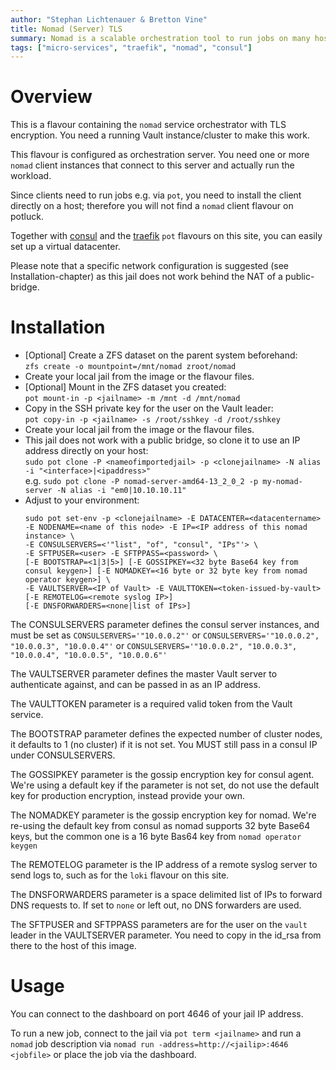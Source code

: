 ```yaml
---
author: "Stephan Lichtenauer & Bretton Vine"
title: Nomad (Server) TLS
summary: Nomad is a scalable orchestration tool to run jobs on many hosts.
tags: ["micro-services", "traefik", "nomad", "consul"]
---
```


# Overview

This is a flavour containing the ```nomad``` service orchestrator with TLS encryption. You need a running Vault instance/cluster to make this work.

This flavour is configured as orchestration server. You need one or more ```nomad``` client instances that connect to this server and actually run the workload.

Since clients need to run jobs e.g. via ```pot```, you need to install the client directly on a host; therefore you will not find a ```nomad``` client flavour on potluck.

Together with [consul](https://potluck.honeyguide.net/blog/consul/) and the [traefik](https://potluck.honeyguide.net/blog/traefik-consul/) ```pot``` flavours on this site, you can easily set up a virtual datacenter.

Please note that a specific network configuration is suggested (see Installation-chapter) as this jail does not work behind the NAT of a public-bridge.

# Installation
* [Optional] Create a ZFS dataset on the parent system beforehand:    
  ```zfs create -o mountpoint=/mnt/nomad zroot/nomad```
* Create your local jail from the image or the flavour files. 
* [Optional] Mount in the ZFS dataset you created:    
  ```pot mount-in -p <jailname> -m /mnt -d /mnt/nomad```
* Copy in the SSH private key for the user on the Vault leader:    
  ```pot copy-in -p <jailname> -s /root/sshkey -d /root/sshkey```
* Create your local jail from the image or the flavour files. 
* This jail does not work with a public bridge, so clone it to use an IP address directly on your host:     
  ```sudo pot clone -P <nameofimportedjail> -p <clonejailname> -N alias -i "<interface>|<ipaddress>"```   
  e.g.
  ```sudo pot clone -P nomad-server-amd64-13_2_0_2 -p my-nomad-server -N alias -i "em0|10.10.10.11"```   
* Adjust to your environment:    
  ```
  sudo pot set-env -p <clonejailname> -E DATACENTER=<datacentername> -E NODENAME=<name of this node> -E IP=<IP address of this nomad instance> \
  -E CONSULSERVERS=<'"list", "of", "consul", "IPs"'> \
  -E SFTPUSER=<user> -E SFTPPASS=<password> \
  [-E BOOTSTRAP=<1|3|5>] [-E GOSSIPKEY=<32 byte Base64 key from consul keygen>] [-E NOMADKEY=<16 byte or 32 byte key from nomad operator keygen>] \
  -E VAULTSERVER=<IP of Vault> -E VAULTTOKEN=<token-issued-by-vault> [-E REMOTELOG=<remote syslog IP>]
  [-E DNSFORWARDERS=<none|list of IPs>]
  ```

The CONSULSERVERS parameter defines the consul server instances, and must be set as ```CONSULSERVERS='"10.0.0.2"'``` or ```CONSULSERVERS='"10.0.0.2", "10.0.0.3", "10.0.0.4"'``` or ```CONSULSERVERS='"10.0.0.2", "10.0.0.3", "10.0.0.4", "10.0.0.5", "10.0.0.6"'```

The VAULTSERVER parameter defines the master Vault server to authenticate against, and can be passed in as an IP address.

The VAULTTOKEN parameter is a required valid token from the Vault service.

The BOOTSTRAP parameter defines the expected number of cluster nodes, it defaults to 1 (no cluster) if it is not set. You MUST still pass in a consul IP under CONSULSERVERS.

The GOSSIPKEY parameter is the gossip encryption key for consul agent. We're using a default key if the parameter is not set, do not use the default key for production encryption, instead provide your own.

The NOMADKEY parameter is the gossip encryption key for nomad. We're re-using the default key from consul as nomad supports 32 byte Base64 keys, but the common one is a 16 byte Bas64 key from ```nomad operator keygen```

The REMOTELOG parameter is the IP address of a remote syslog server to send logs to, such as for the ```loki``` flavour on this site.

The DNSFORWARDERS parameter is a space delimited list of IPs to forward DNS requests to. If set to `none` or left out, no DNS forwarders are used.

The SFTPUSER and SFTPPASS parameters are for the user on the ```vault``` leader in the VAULTSERVER parameter. You need to copy in the id_rsa from there to the host of this image.

# Usage

You can connect to the dashboard on port 4646 of your jail IP address.

To run a new job, connect to the jail via ```pot term <jailname>``` and run a ```nomad``` job description via ```nomad run -address=http://<jailip>:4646 <jobfile>``` or place the job via the dashboard.
